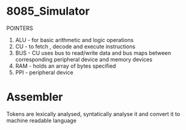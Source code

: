 # 8085_Simulator


POINTERS 

1. ALU - for basic arithmetic and logic operations
2. CU - to fetch , decode and execute instructions
3. BUS - CU uses bus to read/write data and bus maps between corresponding peripheral device and memory devices
4. RAM - holds an array of bytes specified
5. PPI - peripheral device

# Assembler
Tokens are lexically analysed,  syntatically analyse it and convert it to machine readable language

